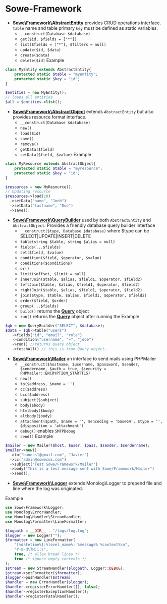 # Sowe-Framework

- [**Sowe\Framework\AbstractEntity**](https://github.com/jsanahuja/Sowe-Framework/blob/master/src/AbstractEntity.php) provides CRUD operations interface. `table` name and table primary `key` must be defined as static variables.
   * `__construct(Database $database)`
   * `get($id, $fields = ["*"])`
   * `list($fields = ["*"], $filters = null)`
   * `update($id, $data)`
   * `create($data)`
   * `delete($id)`
Example
```php
class MyEntity extends AbstractEntity{
    protected static $table = "myentity";
    protected static $key = "id";
}

$entities = new MyEntity();
// loads all entities
$all = $entities->list();
```

- [**Sowe\Framework\AbstractObject**](https://github.com/jsanahuja/Sowe-Framework/blob/master/src/AbstractObject.php) extends `AbstractEntity` but also provides resource format interface.
   * `__construct(Database $database)`
   * `new()`
   * `load($id)`
   * `save()`
   * `remove()`
   * `getData($field)`
   * `setData($field, $value)`
Example
```php
class MyResource extends AbstractObject{
    protected static $table = "myresource";
    protected static $key = "id";
}

$resources = new MyResource();
// Updating resource
$resources->load(10)
  ->setData("name", "Jonh")
  ->setData("lastname", "Doe")
  ->save();
```

- [**Sowe\Framework\QueryBuilder**](https://github.com/jsanahuja/Sowe-Framework/blob/master/src/QueryBuilder.php) used by both `AbstractEntity` and `AbstractObject`. Provides a friendly database query builder interface
   * `__construct($type, Database $database)` where $type can be SELECT|UPDATE|INSERT|DELETE
   * `table(string $table, string $alias = null)`
   * `fields(...$fields)`
   * `set($field, $value)`
   * `condition($field, $operator, $value)`
   * `conditions($conditions)`
   * `or()`
   * `limit($offset, $limit = null)`
   * `innerJoin($table, $alias, $field1, $operator, $field2)`
   * `leftJoin($table, $alias, $field1, $operator, $field2)`
   * `rightJoin($table, $alias, $field1, $operator, $field2)`
   * `join($type, $table, $alias, $field1, $operator, $field2)`
   * `order($field, $order)`
   * `group(...$fields)`
   * `build()` returns the [**Query**](https://github.com/jsanahuja/Sowe-Framework/blob/master/src/Query.php) object
   * `run()` returns the [**Query**](https://github.com/jsanahuja/Sowe-Framework/blob/master/src/Query.php) object after running the
Example
```php
$qb = new QueryBuilder("SELECT", $database);
$data = $qb->table("users")
   ->fields("id", "email", "role")
   ->condition("username", "=", "jdoe")
   ->run() //returns Query object
   ->fetchAll() // this is from Query object.
```

- [**Sowe\Framework\Mailer**](https://github.com/jsanahuja/Sowe-Framework/blob/master/src/Mailer.php) an interface to send mails using PHPMailer
   * `__construct($hostname, $username, $password, $sender, $sendername, $auth = true, $security = PHPMailer::ENCRYPTION_STARTTLS)`
   * `new()`
   * `to($address, $name = '')`
   * `cc($address)`
   * `bcc($address)`
   * `subject($subject)`
   * `body($body)`
   * `htmlbody($body)`
   * `altbody($body)`
   * `attachment($path, $name = '', $encoding = 'base64', $type = '', $disposition = 'attachment')`
   * `debug()` enables `SMTPDebug`
   * `send()`
Example
```php
$mailer = new Mailer($host, $user, $pass, $sender, $sendername);
$mailer->new()
  ->to("bannss1@gmail.com", "Javier")
  ->cc("admin@sowecms.com")
  ->subject("Test Sowe/Framework/Mailer")
  ->body("This is a test message sent with Sowe/Framework/Mailer")
  ->send();
```

- [**Sowe\Framework\Logger**](https://github.com/jsanahuja/Sowe-Framework/blob/master/src/Logger.php) extends Monolog\Logger to prepend file and line where the log was originated.

Example
```php
use Sowe\Framework\Logger;
use Monolog\ErrorHandler;
use Monolog\Handler\StreamHandler;
use Monolog\Formatter\LineFormatter;

$logpath = __DIR__ . "/logs/log.log";
$logger = new Logger("");
$formatter = new LineFormatter(
    "[%datetime%]:%level_name%: %message% %context%\n",
    "Y-m-d\TH:i:s",
    true, /* allow break lines */
    true /* ignore empty contexts */
);
$stream = new StreamHandler($logpath, Logger::DEBUG);
$stream->setFormatter($formatter);
$logger->pushHandler($stream);
$handler = new ErrorHandler($logger);
$handler->registerErrorHandler([], false);
$handler->registerExceptionHandler();
$handler->registerFatalHandler();
```
